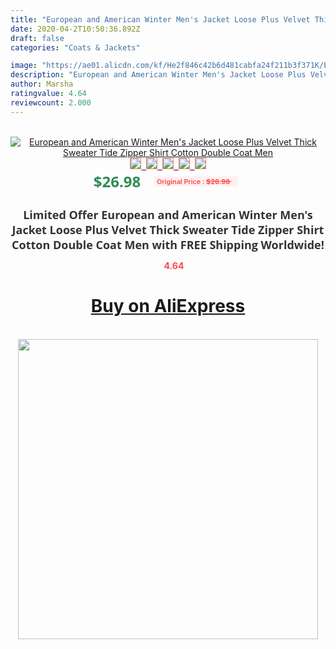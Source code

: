 ```yaml
---
title: "European and American Winter Men's Jacket Loose Plus Velvet Thick Sweater Tide Zipper Shirt Cotton Double Coat Men"
date: 2020-04-2T10:50:36.892Z
draft: false
categories: "Coats & Jackets"

image: "https://ae01.alicdn.com/kf/He2f846c42b6d481cabfa24f211b3f371K/European-and-American-Winter-Men-s-Jacket-Loose-Plus-Velvet-Thick-Sweater-Tide-Zipper-Shirt-Cotton.jpg"
description: "European and American Winter Men's Jacket Loose Plus Velvet Thick Sweater Tide Zipper Shirt Cotton Double Coat Men"
author: Marsha
ratingvalue: 4.64
reviewcount: 2.000
---
```

<br>
<div style="text-align: center;">
<a href="https://s.click.aliexpress.com/e/_AKljhT" target="_blank" rel="nofollow noopener noreferrer"><img alt="European and American Winter Men's Jacket Loose Plus Velvet Thick Sweater Tide Zipper Shirt Cotton Double Coat Men" class="magnifier-image" src="https://ae01.alicdn.com/kf/He2f846c42b6d481cabfa24f211b3f371K/European-and-American-Winter-Men-s-Jacket-Loose-Plus-Velvet-Thick-Sweater-Tide-Zipper-Shirt-Cotton.jpg_640x640.jpg">
<br>
<img style="border:1px solid salmon" src="https://ae01.alicdn.com/kf/He2f846c42b6d481cabfa24f211b3f371K/European-and-American-Winter-Men-s-Jacket-Loose-Plus-Velvet-Thick-Sweater-Tide-Zipper-Shirt-Cotton.jpg_120x120.jpg">&nbsp;&nbsp;<img style="border:1px solid salmon" src="https://ae01.alicdn.com/kf/H35d0aebdbab94a72aa9d313d8922ceb1R/European-and-American-Winter-Men-s-Jacket-Loose-Plus-Velvet-Thick-Sweater-Tide-Zipper-Shirt-Cotton.jpg_120x120.jpg">&nbsp;&nbsp;<img style="border:1px solid salmon" src="https://ae01.alicdn.com/kf/H4794afc9d60c483eb2d994bb925bbef4S/European-and-American-Winter-Men-s-Jacket-Loose-Plus-Velvet-Thick-Sweater-Tide-Zipper-Shirt-Cotton.jpg_120x120.jpg">&nbsp;&nbsp;<img style="border:1px solid salmon" src="https://ae01.alicdn.com/kf/Hc9e00da326b04848917add710042729dt/European-and-American-Winter-Men-s-Jacket-Loose-Plus-Velvet-Thick-Sweater-Tide-Zipper-Shirt-Cotton.jpg_120x120.jpg">&nbsp;&nbsp;<img style="border:1px solid salmon" src="https://ae01.alicdn.com/kf/Hf84dc6e1f4b04637a210213d8b7e4540w/European-and-American-Winter-Men-s-Jacket-Loose-Plus-Velvet-Thick-Sweater-Tide-Zipper-Shirt-Cotton.jpg_120x120.jpg"></a></div><br0>
<div style="text-align: center;"><span style="background-color: white; border: 0px; box-sizing: border-box; color: seagreen; display: inline-block; font-family: &quot;open sans&quot; , &quot;arial&quot; , &quot;helvetica&quot; , sans-serif , &quot;heiti&quot;; font-size: 24px; font-stretch: inherit; font-weight: 700; line-height: inherit; margin: 0px 10px 0px 0px; padding: 0px; vertical-align: middle;">$26.98 </span>
<span style="background: rgb(255 , 241 , 241); border-radius: 3px; border: 0px; box-sizing: border-box; color: #ff4747; display: inline-block; font-family: inherit; font-size: 12px; font-stretch: inherit; font-style: inherit; font-variant: inherit; font-weight: 600; line-height: inherit; margin: 0px; padding: 2px 5px; transform: scale(0.9); vertical-align: middle;">Original Price : <b style="text-decoration: line-through;">$26.98 </b> &nbsp;&nbsp;</span></div>
<h1 style="color: #333333; display: inline-block; font-family: &quot;open sans&quot; , &quot;arial&quot; , &quot;helvetica&quot; , sans-serif , &quot;heiti&quot;; font-size: 18px; font-stretch: inherit; font-weight: 700; text-align: center;">Limited Offer European and American Winter Men's Jacket Loose Plus Velvet Thick Sweater Tide Zipper Shirt Cotton Double Coat Men with FREE Shipping Worldwide!</h1>
<div style="color: #ff4747; text-align: center;">
<img src="https://4.bp.blogspot.com/-M0ZcTcb-5uY/XleCXlxnR4I/AAAAAAAAAEc/OrjgMkXV1oMQFaCRZj5HQwOCBcu3w1FegCPcBGAYYCw/s1600/star.png" style="height: 15px;">&nbsp;<b>4.64</b></div>
<div class="button_cont" align="center"><a class="buynow_a" href="https://s.click.aliexpress.com/e/_AKljhT" target="_blank" rel="nofollow noopener noreferrer"><H1>Buy on AliExpress</H1></a></div><br>
<div class="separator" style="clear: both; text-align: center;">
<img src="https://lh3.googleusercontent.com/-pTy5HemUv9M/XlePHvY0dAI/AAAAAAAAAE4/0nX5iRUoIWY8eMW9Dpxeirr157OZliDIgCLcBGAsYHQ/s1600/badge.gif" width="480">
</div>
